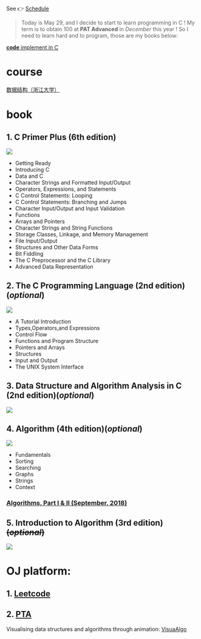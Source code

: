 See &#128073; [Schedule](http://htmlpreview.github.com/?https://github.com/Tom007Cheung/Data-Structures-and-Algorithms/blob/master/index.html)
> Today is May 29, and I decide to start to learn programming in C ! My term is to obtain 100 at **PAT Advanced** in _December_ this year ! So I need to learn hard and to program, those are my books below:

[**code** implement in C](https://github.com/Tom007Cheung/Learn-to-Code-in-C)
# course
[数据结构（浙江大学）](https://www.icourse163.org/course/ZJU-93001)
# book
## 1. C Primer Plus (6th edition)
![](https://img1.doubanio.com/view/subject/l/public/s27459189.jpg)

- Getting Ready
- Introducing C
- Data and C
- Character Strings and Formatted Input/Output
- Operators, Expressions, and Statements
- C Control Statements: Looping
- C Control Statements: Branching and Jumps
- Character Input/Output and Input Validation
- Functions
- Arrays and Pointers
- Character Strings and String Functions
- Storage Classes, Linkage, and Memory Management
- File Input/Output
- Structures and Other Data Forms
- Bit Fiddling
- The C Preprocessor and the C Library
- Advanced Data Representation

## 2. The C Programming Language (2nd edition)(_optional_)
![](https://img3.doubanio.com/view/subject/l/public/s29586132.jpg)

- A Tutorial Introduction
- Types,Operators,and Expressions
- Control Flow
- Functions and Program Structure
- Pointers and Arrays
- Structures
- Input and Output
- The UNIX System Interface

## 3. Data Structure and Algorithm Analysis in C (2nd edition)(_optional_)
![](https://img1.doubanio.com/view/subject/l/public/s3597187.jpg)

## 4. Algorithm (4th edition)(_optional_)
![](https://img3.doubanio.com/view/subject/l/public/s4656875.jpg)

- Fundamentals
- Sorting
- Searching
- Graphs
- Strings
- Context

### [Algorithms, Part Ⅰ & Ⅱ (September, 2018)](https://www.coursera.org/learn/algorithms-part1)
## 5. Introduction to Algorithm (3rd edition) ~~(_optional_)~~
![](https://img3.doubanio.com/view/subject/l/public/s27275094.jpg)

# OJ platform:
## 1. [Leetcode](https://leetcode.com/) 
## 2. [PTA](https://pintia.cn/problem-sets)

Visualising data structures and algorithms through animation: [VisuaAlgo](https://visualgo.net/en)
